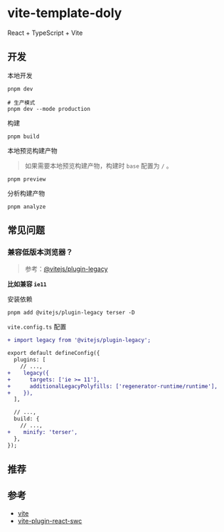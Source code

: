 # vite-template-doly

React + TypeScript + Vite

## 开发

本地开发

```shell
pnpm dev

# 生产模式
pnpm dev --mode production
```

构建

```shell
pnpm build
```

本地预览构建产物

> 如果需要本地预览构建产物，构建时 `base` 配置为 `/` 。

```shell
pnpm preview
```

分析构建产物

```shell
pnpm analyze
```

## 常见问题

### 兼容低版本浏览器？

> 参考：[@vitejs/plugin-legacy](https://github.com/vitejs/vite/tree/main/packages/plugin-legacy)

**比如兼容 `ie11`**

安装依赖

```shell
pnpm add @vitejs/plugin-legacy terser -D
```

`vite.config.ts` 配置

```diff
+ import legacy from '@vitejs/plugin-legacy';

export default defineConfig({
  plugins: [
    // ...,
+    legacy({
+      targets: ['ie >= 11'],
+      additionalLegacyPolyfills: ['regenerator-runtime/runtime'],
+    }),
  ],

  // ...,
  build: {
    // ...,
+    minify: 'terser',
  },
});
```

## 推荐

## 参考

- [vite](https://cn.vitejs.dev/)
- [vite-plugin-react-swc](https://github.com/vitejs/vite-plugin-react-swc)
